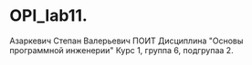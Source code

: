 # OPI_lab11.
Азаркевич
Степан 
Валерьевич 
ПОИТ
Дисциплина "Основы программной инженерии"
Курс 1, группа 6, подгрупаа 2.
